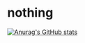 # nothing

[![Anurag's GitHub stats](https://github-readme-stats.vercel.app/api?username=hung-phenikaaX&show=reviews,discussions_started,discussions_answered,prs_merged,prs_merged_percentage)](https://github.com/hung-phenikaaX/github-readme-stats)
